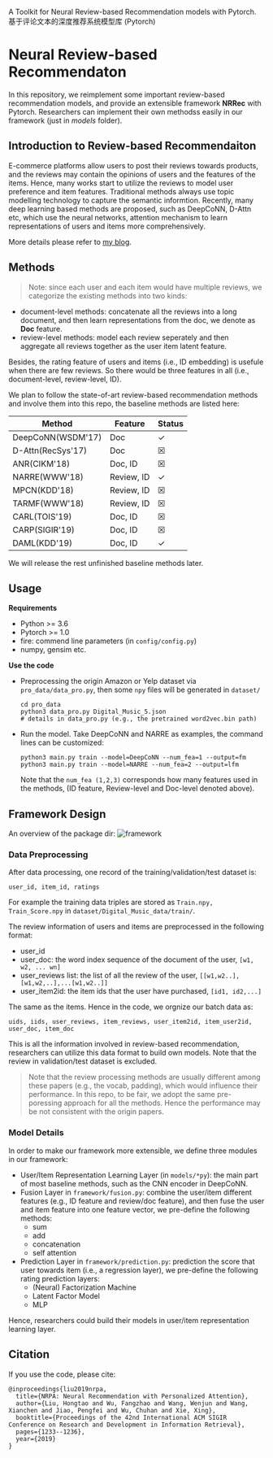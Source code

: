 A Toolkit for Neural Review-based Recommendation models with Pytorch.
基于评论文本的深度推荐系统模型库 (Pytorch)

# Neural Review-based Recommendaton
In this repository, we reimplement some important review-based recommendation models, and provide an extensible framework **NRRec**  with Pytorch.
Researchers can implement their own methodss easily in our framework (just in *models* folder).


## Introduction to Review-based Recommendaiton

E-commerce platforms allow users to post their reviews towards products, and the reviews may contain the opinions of users and the features of the items.
Hence, many works start to utilize the reviews to model user preference and item features.
Traditional methods always use topic modelling technology to capture  the semantic informtion.
Recently, many deep learning based methods are proposed, such as DeepCoNN, D-Attn etc, which use the neural networks, attention mechanism to learn representations of users and items more comprehensively.


More details please refer to [my blog](http://shomy.top/2019/12/31/neu-review-rec/).

## Methods

>Note: since each user and each item would have multiple reviews, we categorize the existing methods into two kinds:
- document-level methods: concatenate all the reviews into a long document, and then learn representations from the doc, we denote as **Doc** feature.
- review-level methods: model each review seperately and then aggregate all reviews together as the user item latent feature.

Besides, the rating feature of users and items (i.e., ID embedding) is usefule when there are few reviews.
So there would be three features in all (i.e., document-level, review-level, ID).

We plan to follow the state-of-art review-based recommendation methods and involve them into this repo, the baseline methods are listed here:

| Method | Feature |  Status|
| ---- | ---- |  ---- |
| DeepCoNN(WSDM'17) | Doc | &check; |
| D-Attn(RecSys'17) | Doc | &#9746;|
| ANR(CIKM'18) | Doc, ID  | &#9746;|
|NARRE(WWW'18) | Review, ID  | &check; |
|MPCN(KDD'18) | Review, ID |&#9746; |
|TARMF(WWW'18) | Review, ID | &#9746;|
| CARL(TOIS'19) | Doc, ID |  &#9746;|
| CARP(SIGIR'19) | Doc, ID | &#9746;|
| DAML(KDD'19) | Doc, ID | &check; |

We will release the rest unfinished baseline methods later.

## Usage

**Requirements**

- Python >= 3.6
- Pytorch >= 1.0
- fire: commend line parameters (in `config/config.py`)
- numpy, gensim etc.


**Use the code**

- Preprocessing the origin Amazon or Yelp dataset via `pro_data/data_pro.py`, then some `npy` files will be generated in `dataset/`
    ```
    cd pro_data
    python3 data_pro.py Digital_Music_5.json
    # details in data_pro.py (e.g., the pretrained word2vec.bin path)
    ```
- Run the model. Take DeepCoNN and NARRE as examples, the command lines can be customized:
    ```
    python3 main.py train --model=DeepCoNN --num_fea=1 --output=fm
    python3 main.py train --model=NARRE --num_fea=2 --output=lfm
    ```
    Note that the `num_fea (1,2,3)` corresponds how many features used in the methods, (ID feature, Review-level and Doc-level denoted above).

## Framework Design

An overview of the package dir:
![framework](http://cdn.htliu.cn/blog/review-based-rec/code.png)

### Data Preprocessing
After data processing, one record of the training/validation/test dataset is:
```
user_id, item_id, ratings
```
For example the training data triples are stored as `Train.npy, Train_Score.npy` in `dataset/Digital_Music_data/train/`.

The review information of users and items are preprocessed in the following format:

- user_id
- user_doc: the word index sequence of the document of the user, `[w1, w2, ... wn]`
- user_reviews list: the list of all the review of the user, `[[w1,w2..], [w1,w2,..],...[w1,w2..]]`
- user_item2id: the item ids that the user have purchased, `[id1, id2,...]`

The same as the items. Hence in the code, we orgnize our batch data as:
```
uids, iids, user_reviews, item_reviews, user_item2id, item_user2id, user_doc, item_doc
```
This is all the information involved in review-based recommendation, researchers can utilize this data format to build own models.
Note that the review in validation/test dataset is excluded.

>Note that  the review processing methods are usually different among these papers (e.g., the vocab, padding), which would influence their performance.
In this repo, to be fair, we adopt the same pre-poressing approach for all the methods. 
Hence the performance may be not consistent with the origin papers.


### Model Details
In order to make our framework more extensible, we define three modules in our framework:

- User/Item Representation Learning Layer (in `models/*py`): the main part of most baseline methods, such as the CNN encoder in DeepCoNN.
- Fusion Layer in `framework/fusion.py`: combine the user/item different features (e.g., ID feature and review/doc feature), and then fuse the user and item feature into one feature vector, we pre-define the following methods:
    - sum
    - add
    - concatenation
    - self attention
- Prediction Layer in `framework/prediction.py`: prediction the score that user towards item (i.e., a regression layer), we pre-define the following rating prediction layers:
    - (Neural) Factorization Machine
    - Latent Factor Model
    - MLP

Hence, researchers could build their models in user/item representation learning layer.

## Citation
If you use the code, please cite:
```
@inproceedings{liu2019nrpa,
  title={NRPA: Neural Recommendation with Personalized Attention},
  author={Liu, Hongtao and Wu, Fangzhao and Wang, Wenjun and Wang, Xianchen and Jiao, Pengfei and Wu, Chuhan and Xie, Xing},
  booktitle={Proceedings of the 42nd International ACM SIGIR Conference on Research and Development in Information Retrieval},
  pages={1233--1236},
  year={2019}
}
```

